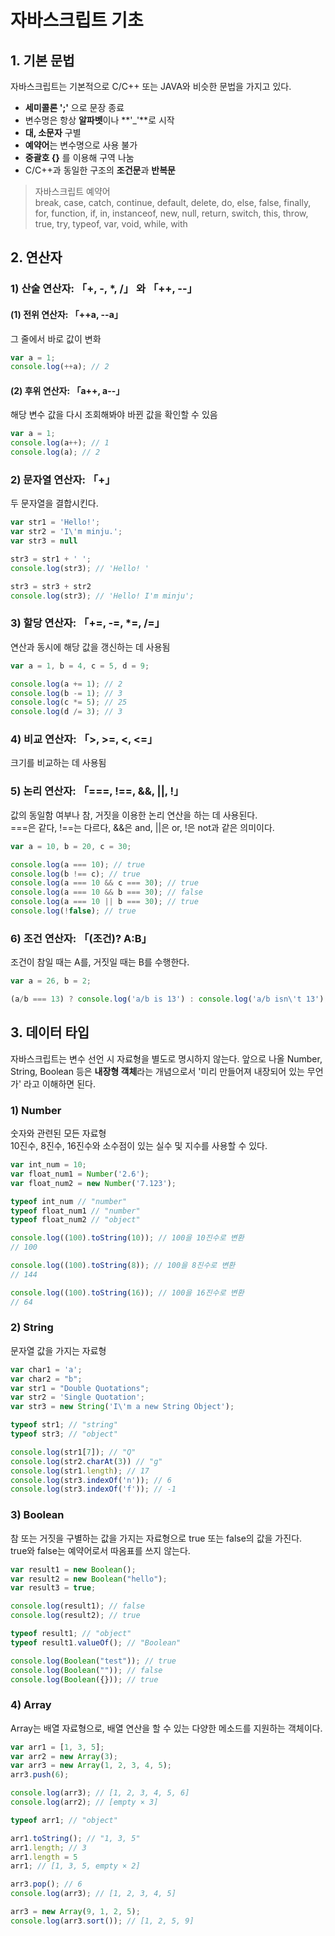 
# 자바스크립트 기초
## 1. 기본 문법
자바스크립트는 기본적으로 C/C++ 또는 JAVA와 비슷한 문법을 가지고 있다.
- **세미콜론 ';'** 으로 문장 종료
- 변수명은 항상 **알파벳**이나 **'_'**로 시작
- **대, 소문자** 구별
- **예약어**는 변수명으로 사용 불가
- **중괄호 {}** 를 이용해 구역 나눔
- C/C++과 동일한 구조의 **조건문**과 **반복문**

> 자바스크립트 예약어  
> break, case, catch, continue, default, delete, do, else, false, finally, for, function, if, in, instanceof, new, null, return, 
> switch, this, throw, true, try, typeof, var, void, while, with

## 2. 연산자
### 1) 산술 연산자: 「+, -, *, /」 와 「++, --」 
#### (1) 전위 연산자: 「++a, --a」
그 줄에서 바로 값이 변화
```js
var a = 1;
console.log(++a); // 2
```

#### (2) 후위 연산자: 「a++, a--」
해당 변수 값을 다시 조회해봐야 바뀐 값을 확인할 수 있음
```js
var a = 1;
console.log(a++); // 1
console.log(a); // 2
```

### 2) 문자열 연산자: 「+」
두 문자열을 결합시킨다.
```js
var str1 = 'Hello!';
var str2 = 'I\'m minju.';
var str3 = null

str3 = str1 + ' ';
console.log(str3); // 'Hello! '

str3 = str3 + str2
console.log(str3); // 'Hello! I'm minju';
```

### 3) 할당 연산자: 「+=, -=, *=, /=」
연산과 동시에 해당 값을 갱신하는 데 사용됨
```js
var a = 1, b = 4, c = 5, d = 9;

console.log(a += 1); // 2
console.log(b -= 1); // 3
console.log(c *= 5); // 25
console.log(d /= 3); // 3
```

### 4) 비교 연산자: 「>, >=, <, <=」
크기를 비교하는 데 사용됨

### 5) 논리 연산자: 「===, !==, &&, ||, !」
값의 동일함 여부나 참, 거짓을 이용한 논리 연산을 하는 데 사용된다.  
===은 같다, !==는 다르다, &&은 and, ||은 or, !은 not과 같은 의미이다.
```js
var a = 10, b = 20, c = 30;

console.log(a === 10); // true
console.log(b !== c); // true
console.log(a === 10 && c === 30); // true
console.log(a === 10 && b === 30); // false
console.log(a === 10 || b === 30); // true
console.log(!false); // true
```

### 6) 조건 연산자: 「(조건)? A:B」
조건이 참일 때는 A를, 거짓일 때는 B를 수행한다.
```js
var a = 26, b = 2;

(a/b === 13) ? console.log('a/b is 13') : console.log('a/b isn\'t 13');
```

## 3. 데이터 타입
자바스크립트는 변수 선언 시 자료형을 별도로 명시하지 않는다.
앞으로 나올 Number, String, Boolean 등은 **내장형 객체**라는 개념으로서 
'미리 만들어져 내장되어 있는 무언가' 라고 이해하면 된다.

### 1) Number
숫자와 관련된 모든 자료형  
10진수, 8진수, 16진수와 소수점이 있는 실수 및 지수를 사용할 수 있다.
```js
var int_num = 10;
var float_num1 = Number('2.6');
var float_num2 = new Number('7.123');

typeof int_num // "number"
typeof float_num1 // "number"
typeof float_num2 // "object"

console.log((100).toString(10)); // 100을 10진수로 변환
// 100

console.log((100).toString(8)); // 100을 8진수로 변환
// 144

console.log((100).toString(16)); // 100을 16진수로 변환
// 64
```

### 2) String
문자열 값을 가지는 자료형
```js
var char1 = 'a';
var char2 = "b";
var str1 = "Double Quotations";
var str2 = 'Single Quotation';
var str3 = new String('I\'m a new String Object');

typeof str1; // "string"
typeof str3; // "object"

console.log(str1[7]); // "Q" 
console.log(str2.charAt(3)) // "g"
console.log(str1.length); // 17
console.log(str3.indexOf('n')); // 6
console.log(str3.indexOf('f')); // -1
```

### 3) Boolean
참 또는 거짓을 구별하는 값을 가지는 자료형으로 true 또는 false의 값을 가진다.  
true와 false는 예약어로서 따옴표를 쓰지 않는다.
```js
var result1 = new Boolean();
var result2 = new Boolean("hello");
var result3 = true;

console.log(result1); // false
console.log(result2); // true

typeof result1; // "object"
typeof result1.valueOf(); // "Boolean"

console.log(Boolean("test")); // true
console.log(Boolean("")); // false
console.log(Boolean({})); // true
```

### 4) Array
Array는 배열 자료형으로, 배열 연산을 할 수 있는 다양한 메소드를 지원하는 객체이다.
```js
var arr1 = [1, 3, 5];
var arr2 = new Array(3);
var arr3 = new Array(1, 2, 3, 4, 5);
arr3.push(6);

console.log(arr3); // [1, 2, 3, 4, 5, 6]
console.log(arr2); // [empty × 3]

typeof arr1; // "object"

arr1.toString(); // "1, 3, 5"
arr1.length; // 3
arr1.length = 5
arr1; // [1, 3, 5, empty × 2]

arr3.pop(); // 6
console.log(arr3); // [1, 2, 3, 4, 5]

arr3 = new Array(9, 1, 2, 5);
console.log(arr3.sort()); // [1, 2, 5, 9]
```
